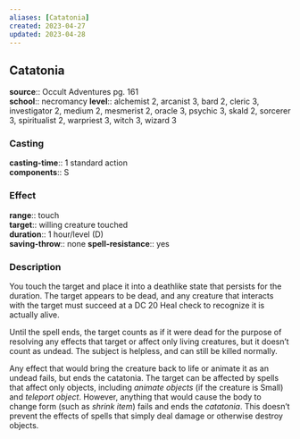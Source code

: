 ```yaml
---
aliases: [Catatonia]
created: 2023-04-27
updated: 2023-04-28
---
```


## Catatonia

**source**:: Occult Adventures pg. 161  
**school**:: necromancy
**level**:: alchemist 2, arcanist 3, bard 2, cleric 3, investigator 2, medium 2, mesmerist 2, oracle 3, psychic 3, skald 2, sorcerer 3, spiritualist 2, warpriest 3, witch 3, wizard 3

### Casting

**casting-time**:: 1 standard action  
**components**:: S

### Effect

**range**:: touch  
**target**:: willing creature touched  
**duration**:: 1 hour/level (D)  
**saving-throw**:: none
**spell-resistance**:: yes

### Description

You touch the target and place it into a deathlike state that persists for the duration. The target appears to be dead, and any creature that interacts with the target must succeed at a DC 20 Heal check to recognize it is actually alive.  
  
Until the spell ends, the target counts as if it were dead for the purpose of resolving any effects that target or affect only living creatures, but it doesn’t count as undead. The subject is helpless, and can still be killed normally.  
  
Any effect that would bring the creature back to life or animate it as an undead fails, but ends the catatonia. The target can be affected by spells that affect only objects, including *animate objects* (if the creature is Small) and *teleport object*. However, anything that would cause the body to change form (such as *shrink item*) fails and ends the *catatonia*. This doesn’t prevent the effects of spells that simply deal damage or otherwise destroy objects.
